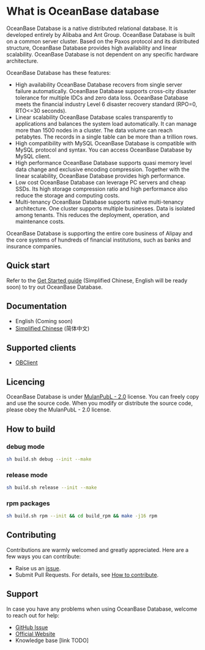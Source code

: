 # What is OceanBase database

OceanBase Database is a native distributed relational database. It is developed entirely by Alibaba and Ant Group. OceanBase Database is built on a common server cluster. Based on the Paxos protocol and its distributed structure, OceanBase Database provides high availability and linear scalability. OceanBase Database is not dependent on any specific hardware architecture.

OceanBase Database has these features:

- High availability
    OceanBase Database recovers from single server failure automatically. OceanBase Database supports cross-city disaster tolerance for multiple IDCs and zero data loss. OceanBase Database meets the financial industry Level 6 disaster recovery standard (RPO=0, RTO<=30 seconds).
- Linear scalability
    OceanBase Database scales transparently to applications and balances the system load automatically. It can manage more than 1500 nodes in a cluster. The data volume can reach petabytes. The records in a single table can be more than a trillion rows.
- High compatibility with MySQL
    OceanBase Database is compatible with MySQL protocol and syntax. You can access OceanBase Database by MySQL client.
- High performance
    OceanBase Database supports quasi memory level data change and exclusive encoding compression. Together with the linear scalability, OceanBase Database provides high performance.
- Low cost
    OceanBase Database can leverage PC servers and cheap SSDs. Its high storage compression ratio and high performance also reduce the storage and computing costs.
- Multi-tenancy
    OceanBase Database supports native multi-tenancy architecture. One cluster supports multiple businesses. Data is isolated among tenants. This reduces the deployment, operation, and maintenance costs.

OceanBase Database is supporting the entire core business of Alipay and the core systems of hundreds of financial institutions, such as banks and insurance companies.

## Quick start

Refer to the [Get Started guide](https://open.oceanbase.com/quickStart) (Simplified Chinese, English will be ready soon) to try out OceanBase Database.

## Documentation

- English (Coming soon)
- [Simplified Chinese](https://open.oceanbase.com/docs) (简体中文)

## Supported clients

- [OBClient](https://github.com/oceanbase/obclient)

## Licencing

OceanBase Database is under [MulanPubL - 2.0](https://license.coscl.org.cn/MulanPubL-2.0/index.html) license. You can freely copy and use the source code. When you modify or distribute the source code, please obey the MulanPubL - 2.0 license.

## How to build

### debug mode
```sh
sh build.sh debug --init --make
```

### release mode
```sh
sh build.sh release --init --make
```

### rpm packages
```sh
sh build.sh rpm --init && cd build_rpm && make -j16 rpm
```

## Contributing

Contributions are warmly welcomed and greatly appreciated. Here are a few ways you can contribute:

- Raise us an [issue](https://github.com/oceanbase/oceanbase/issues).
- Submit Pull Requests. For details, see [How to contribute](CONTRIBUTING.md).

## Support

In case you have any problems when using OceanBase Database, welcome to reach out for help:

- [GitHub Issue](https://github.com/oceanbase/oceanbase/issues)
- [Official Website](https://open.oceanbase.com/)
- Knowledge base [link TODO]
